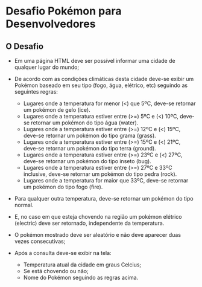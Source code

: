 # Desafio Pokémon para Desenvolvedores
## O Desafio
- Em uma página HTML deve ser possível informar uma cidade de qualquer lugar do mundo;
- De acordo com as condições climáticas desta cidade deve-se exibir um Pokémon baseado em seu tipo (fogo, água, elétrico, etc) seguindo as seguintes regras:

  - Lugares onde a temperatura for menor (<) que 5ºC, deve-se retornar um pokémon de gelo (ice).
  - Lugares onde a temperatura estiver entre (>=) 5ºC e (<) 10ºC, deve-se retornar um pokémon do tipo água (water).
  - Lugares onde a temperatura estiver entre (>=) 12ºC e (<) 15ºC, deve-se retornar um pokémon do tipo grama (grass).
  - Lugares onde a temperatura estiver entre (>=) 15ºC e (<) 21ºC, deve-se retornar um pokémon do tipo terra (ground).
  - Lugares onde a temperatura estiver entre (>=) 23ºC e (<) 27ºC, deve-se retornar um pokémon do tipo inseto (bug).
  - Lugares onde a temperatura estiver entre (>=) 27ºC e 33ºC inclusive, deve-se retornar um pokémon do tipo pedra (rock).
  - Lugares onde a temperatura for maior que 33ºC, deve-se retornar um pokémon do tipo fogo (fire).

- Para qualquer outra temperatura, deve-se retornar um pokémon do tipo normal.
- E, no caso em que esteja chovendo na região um pokémon elétrico (electric) deve ser retornado, independente da temperatura.


- O pokémon mostrado deve ser aleatório e não deve aparecer duas vezes consecutivas;
- Após a consulta deve-se exibir na tela:

  - Temperatura atual da cidade em graus Celcius;
  - Se está chovendo ou não;
  - Nome do Pokémon seguindo as regras acima.
